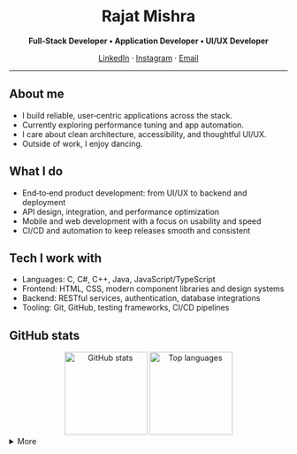 <div align="center">
  <h1>Rajat Mishra</h1>
  <p><strong>Full‑Stack Developer • Application Developer • UI/UX Developer</strong></p>
  
  <p>
    <a href="https://www.linkedin.com/in/mst-rajatmishra" target="_blank">LinkedIn</a> ·
    <a href="https://instagram.com/mst_rajatmishra" target="_blank">Instagram</a> ·
    <a href="mailto:mst.rajatmishra@gmail.com">Email</a>
  </p>
</div>

---

## About me
- I build reliable, user‑centric applications across the stack.
- Currently exploring performance tuning and app automation.
- I care about clean architecture, accessibility, and thoughtful UI/UX.
- Outside of work, I enjoy dancing.

## What I do
- End‑to‑end product development: from UI/UX to backend and deployment
- API design, integration, and performance optimization
- Mobile and web development with a focus on usability and speed
- CI/CD and automation to keep releases smooth and consistent

## Tech I work with
- Languages: C, C#, C++, Java, JavaScript/TypeScript
- Frontend: HTML, CSS, modern component libraries and design systems
- Backend: RESTful services, authentication, database integrations
- Tooling: Git, GitHub, testing frameworks, CI/CD pipelines

## GitHub stats
<div align="center">
  <img height="150" alt="GitHub stats" src="https://github-readme-stats.vercel.app/api?username=mst-rajatmishra&show_icons=true&hide_border=true&include_all_commits=true&count_private=true&theme=transparent" />
  <img height="150" alt="Top languages" src="https://github-readme-stats.vercel.app/api/top-langs/?username=mst-rajatmishra&layout=compact&hide_border=true&langs_count=8&theme=transparent" />
</div>

<details>
  <summary>More</summary>
  
  <div align="center">
    <img alt="GitHub streak" src="https://github-readme-streak-stats.herokuapp.com/?user=mst-rajatmishra&hide_border=true&theme=transparent" />
    <br/>
    <img alt="GitHub trophies" src="https://github-profile-trophy.vercel.app/?username=mst-rajatmishra&no-frame=true&no-bg=true&margin-w=4" />
    <br/>
    <a href="https://visitcount.itsvg.in">
      <img src="https://visitcount.itsvg.in/api?id=mst-rajatmishra&icon=8&color=1" alt="Profile visit count" />
    </a>
  </div>
</details>

